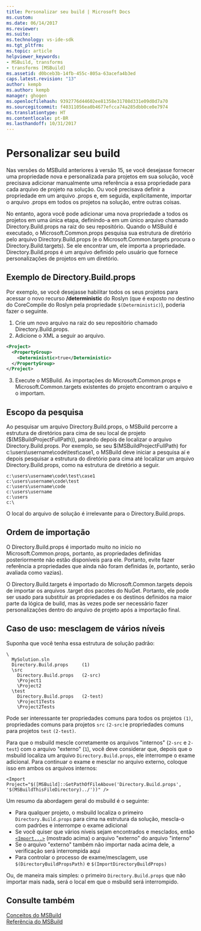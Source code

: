 ```yaml
---
title: Personalizar seu build | Microsoft Docs
ms.custom: 
ms.date: 06/14/2017
ms.reviewer: 
ms.suite: 
ms.technology: vs-ide-sdk
ms.tgt_pltfrm: 
ms.topic: article
helpviewer_keywords:
- MSBuild, transforms
- transforms [MSBuild]
ms.assetid: d0bceb3b-14fb-455c-805a-63acefa4b3ed
caps.latest.revision: "13"
author: kempb
ms.author: kempb
manager: ghogen
ms.openlocfilehash: 9392776d44602ee81358e31708d331e09d0d7a70
ms.sourcegitcommit: f40311056ea0b4677efcca74a285dbb0ce0e7974
ms.translationtype: HT
ms.contentlocale: pt-BR
ms.lasthandoff: 10/31/2017
---
```

# <a name="customize-your-build"></a>Personalizar seu build
Nas versões do MSBuild anteriores à versão 15, se você desejasse fornecer uma propriedade nova e personalizada para projetos em sua solução, você precisava adicionar manualmente uma referência a essa propriedade para cada arquivo de projeto na solução. Ou você precisava definir a propriedade em um arquivo .props e, em seguida, explicitamente, importar o arquivo .props em todos os projetos na solução, entre outras coisas.

No entanto, agora você pode adicionar uma nova propriedade a todos os projetos em uma única etapa, definindo-a em um único arquivo chamado Directory.Build.props na raiz do seu repositório. Quando o MSBuild é executado, o Microsoft.Common.props pesquisa sua estrutura de diretório pelo arquivo Directory.Build.props (e o Microsoft.Common.targets procura o Directory.Build.targets). Se ele encontrar um, ele importa a propriedade. Directory.Build.props é um arquivo definido pelo usuário que fornece personalizações de projetos em um diretório.

## <a name="directorybuildprops-example"></a>Exemplo de Directory.Build.props
Por exemplo, se você desejasse habilitar todos os seus projetos para acessar o novo recurso **/deterministic** do Roslyn (que é exposto no destino do CoreCompile do Roslyn pela propriedade `$(Deterministic)`), poderia fazer o seguinte.

1. Crie um novo arquivo na raiz do seu repositório chamado Directory.Build.props.
2. Adicione o XML a seguir ao arquivo.

  ```xml
  <Project>
    <PropertyGroup>
      <Deterministic>true</Deterministic>
    </PropertyGroup>
  </Project>
  ```
3. Execute o MSBuild. As importações do Microsoft.Common.props e Microsoft.Common.targets existentes do projeto encontram o arquivo e o importam.

## <a name="search-scope"></a>Escopo da pesquisa
Ao pesquisar um arquivo Directory.Build.props, o MSBuild percorre a estrutura de diretórios para cima de seu local de projeto ($(MSBuildProjectFullPath)), parando depois de localizar o arquivo Directory.Build.props. Por exemplo, se seu $(MSBuildProjectFullPath) for c:\users\username\code\test\case1, o MSBuild deve iniciar a pesquisa aí e depois pesquisar a estrutura do diretório para cima até localizar um arquivo Directory.Build.props, como na estrutura de diretório a seguir.

```
c:\users\username\code\test\case1
c:\users\username\code\test
c:\users\username\code
c:\users\username
c:\users
c:\
```
O local do arquivo de solução é irrelevante para o Directory.Build.props.

## <a name="import-order"></a>Ordem de importação

O Directory.Build.props é importado muito no início no Microsoft.Common.props, portanto, as propriedades definidas posteriormente não estão disponíveis para ele. Portanto, evite fazer referência a propriedades que ainda não foram definidas (e, portanto, serão avaliada como vazias).

O Directory.Build.targets é importado do Microsoft.Common.targets depois de importar os arquivos .target dos pacotes do NuGet. Portanto, ele pode ser usado para substituir as propriedades e os destinos definidos na maior parte da lógica de build, mas às vezes pode ser necessário fazer personalizações dentro do arquivo de projeto após a importação final.

## <a name="use-case-multi-level-merging"></a>Caso de uso: mesclagem de vários níveis

Suponha que você tenha essa estrutura de solução padrão:

````
\
  MySolution.sln
  Directory.Build.props     (1)
  \src
    Directory.Build.props   (2-src)
    \Project1
    \Project2
  \test
    Directory.Build.props   (2-test)
    \Project1Tests
    \Project2Tests
````

Pode ser interessante ter propriedades comuns para todos os projetos `(1)`, propriedades comuns para projetos `src` `(2-src)`e propriedades comuns para projetos `test` `(2-test)`.

Para que o msbuild mescle corretamente os arquivos "internos" (`2-src` e `2-test`) com o arquivo "externo" (`1`), você deve considerar que, depois que o msbuild localiza um arquivo `Directory.Build.props`, ele interrompe o exame adicional. Para continuar o exame e mesclar no arquivo externo, coloque isso em ambos os arquivos internos:

`<Import Project="$([MSBuild]::GetPathOfFileAbove('Directory.Build.props', '$(MSBuildThisFileDirectory)../'))" />`

Um resumo da abordagem geral do msbuild é o seguinte:

- Para qualquer projeto, o msbuild localiza o primeiro `Directory.Build.props` para cima na estrutura da solução, mescla-o com padrões e interrompe o exame adicional
- Se você quiser que vários níveis sejam encontrados e mesclados, então [`<Import...>`](http://docs.microsoft.com/en-us/visualstudio/msbuild/property-functions#msbuild-getpathoffileabove) (mostrado acima) o arquivo "externo" do arquivo "interno"
- Se o arquivo "externo" também não importar nada acima dele, a verificação será interrompida aqui
- Para controlar o processo de exame/mesclagem, use `$(DirectoryBuildPropsPath)` e `$(ImportDirectoryBuildProps)`

Ou, de maneira mais simples: o primeiro `Directory.Build.props` que não importar mais nada, será o local em que o msbuild será interrompido.

## <a name="see-also"></a>Consulte também  
 [Conceitos do MSBuild](../msbuild/msbuild-concepts.md)   
 [Referência do MSBuild](../msbuild/msbuild-reference.md)   

